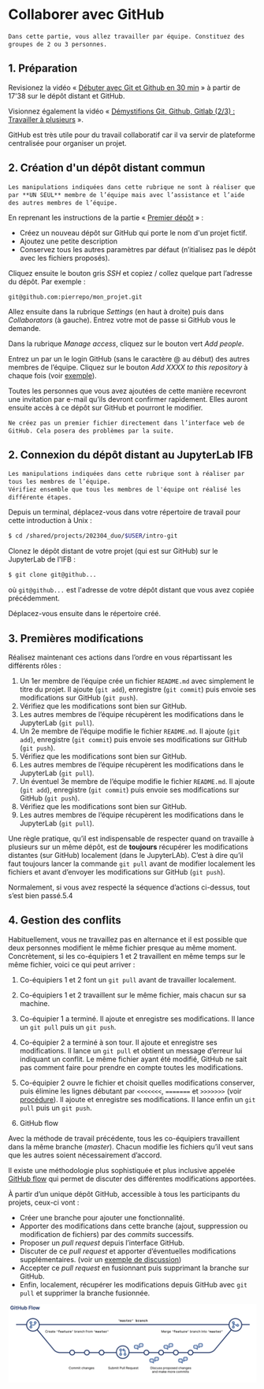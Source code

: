 # Collaborer avec GitHub

```{hint}
Dans cette partie, vous allez travailler par équipe. Constituez des groupes de 2 ou 3 personnes.
```

## 1. Préparation

Revisionez la vidéo « [Débuter avec Git et Github en 30 min](https://youtu.be/hPfgekYUKgk?t=1058) » à partir de 17'38 sur le dépôt distant et GitHub.

Visionnez également la vidéo « [Démystifions Git, Github, Gitlab (2/3) : Travailler à plusieurs](https://www.youtube.com/watch?v=4xsd8jHyVpk) ».

GitHub est très utile pour du travail collaboratif car il va servir de plateforme centralisée pour organiser un projet.

## 2. Création d'un dépôt distant commun

```{warning}
Les manipulations indiquées dans cette rubrique ne sont à réaliser que par **UN SEUL** membre de l’équipe mais avec l’assistance et l’aide des autres membres de l’équipe.
```

En reprenant les instructions de la partie « [Premier dépôt](premier_depot.md) » :

- Créez un nouveau dépôt sur GitHub qui porte le nom d'un projet fictif.
- Ajoutez une petite description
- Conservez tous les autres paramètres par défaut (n’itialisez pas le dépôt avec les fichiers proposés).

Cliquez ensuite le bouton gris *SSH* et copiez / collez quelque part l’adresse du dépôt. Par exemple :

```
git@github.com:pierrepo/mon_projet.git
```

Allez ensuite dans la rubrique *Settings* (en haut à droite) puis dans *Collaborators* (à gauche). Entrez votre mot de passe si GitHub vous le demande.

Dans la rubrique *Manage access*, cliquez sur le bouton vert *Add people*.

Entrez un par un le login GitHub (sans le caractère @ au début) des autres membres de l’équipe. Cliquez sur le bouton *Add XXXX to this repository* à chaque fois (voir [exemple](img/github_lucky-leucine_2.png)).

Toutes les personnes que vous avez ajoutées de cette manière recevront une invitation par e-mail qu’ils devront confirmer rapidement. Elles auront ensuite accès à ce dépôt sur GitHub et pourront le modifier.

```{warning}
Ne créez pas un premier fichier directement dans l’interface web de GitHub. Cela posera des problèmes par la suite.
```

## 2. Connexion du dépôt distant au JupyterLab IFB

```{note}
Les manipulations indiquées dans cette rubrique sont à réaliser par tous les membres de l’équipe.
Vérifiez ensemble que tous les membres de l'équipe ont réalisé les différente étapes.
```

Depuis un terminal, déplacez-vous dans votre répertoire de travail pour cette introduction à Unix :

```bash
$ cd /shared/projects/202304_duo/$USER/intro-git
```

Clonez le dépôt distant de votre projet (qui est sur GitHub) sur le JupyterLab de l'IFB :

```bash
$ git clone git@github...
```

où `git@github...` est l'adresse de votre dépôt distant que vous avez copiée précédemment.

Déplacez-vous ensuite dans le répertoire créé.

## 3. Premières modifications

Réalisez maintenant ces actions dans l’ordre en vous répartissant les différents rôles :

1. Un 1er membre de l’équipe crée un fichier `README.md` avec simplement le titre du projet. Il ajoute (`git add`), enregistre (`git commit`) puis envoie ses modifications sur GitHub (`git push`).
2. Vérifiez que les modifications sont bien sur GitHub.
3. Les autres membres de l’équipe récupèrent les modifications dans le JupyterLab (`git pull`).
4. Un 2e membre de l’équipe modifie le fichier `README.md`. Il ajoute (`git add`), enregistre (`git commit`) puis envoie ses modifications sur GitHub (`git push`).
5. Vérifiez que les modifications sont bien sur GitHub.
6. Les autres membres de l’équipe récupèrent les modifications dans le JupyterLab (`git pull`).
7. Un éventuel 3e membre de l’équipe modifie le fichier `README.md`. Il ajoute (`git add`), enregistre (`git commit`) puis envoie ses modifications sur GitHub (`git push`).
8. Vérifiez que les modifications sont bien sur GitHub.
9. Les autres membres de l’équipe récupèrent les modifications dans le JupyterLab (`git pull`).

Une règle pratique, qu’il est indispensable de respecter quand on travaille à plusieurs sur un même dépôt, est de **toujours** récupérer les modifications distantes (sur GitHub) localement (dans le JupyterLAb). C’est à dire qu’il faut toujours lancer la commande `git pull` avant de modifier localement les fichiers et avant d’envoyer les modifications sur GitHub (`git push`).

Normalement, si vous avez respecté la séquence d’actions ci-dessus, tout s’est bien passé.5.4 

## 4. Gestion des conflits

Habituellement, vous ne travaillez pas en alternance et il est possible que deux personnes modifient le même fichier presque au même moment. Concrètement, si les co-équipiers 1 et 2 travaillent en même temps sur le même fichier, voici ce qui peut arriver :

1. Co-équipiers 1 et 2 font un `git pull` avant de travailler localement.
2. Co-équipiers 1 et 2 travaillent sur le même fichier, mais chacun sur sa machine.
3. Co-équipier 1 a terminé. Il ajoute et enregistre ses modifications. Il lance un `git pull` puis un `git push`.
4. Co-équipier 2 a terminé à son tour. Il ajoute et enregistre ses modifications. Il lance un `git pull` et obtient un message d’erreur lui indiquant un conflit. Le même fichier ayant été modifié, GitHub ne sait pas comment faire pour prendre en compte toutes les modifications.
5. Co-équipier 2 ouvre le fichier et choisit quelles modifications conserver, puis élimine les lignes débutant par `<<<<<<<`, `=======` et `>>>>>>>` (voir [procédure](https://docs.github.com/en/pull-requests/collaborating-with-pull-requests/addressing-merge-conflicts/resolving-a-merge-conflict-using-the-command-line)). Il ajoute et enregistre ses modifications. Il lance enfin un `git pull` puis un `git push`.

5. GitHub flow

Avec la méthode de travail précédente, tous les co-équipiers travaillent dans la même branche (*master*). Chacun modifie les fichiers qu’il veut sans que les autres soient nécessairement d’accord.

Il existe une méthodologie plus sophistiquée et plus inclusive appelée [GitHub flow](https://docs.github.com/en/get-started/quickstart/github-flow) qui permet de discuter des différentes modifications apportées.

À partir d’un unique dépôt GitHub, accessible à tous les participants du projets, ceux-ci vont :

- Créer une branche pour ajouter une fonctionnalité.
- Apporter des modifications dans cette branche (ajout, suppression ou modification de fichiers) par des *commits* successifs.
- Proposer un *pull request* depuis l’interface GitHub.
- Discuter de ce *pull request* et apporter d’éventuelles modifications supplémentaires. (voir un [exemple de discussion](https://github.com/patrickfuchs/buildH/pull/120))
- Accepter ce *pull request* en fusionnant puis supprimant la branche sur GitHub.
- Enfin, localement, récupérer les modifications depuis GitHub avec `git pull` et supprimer la branche fusionnée.

![](img/github-flow.png)
